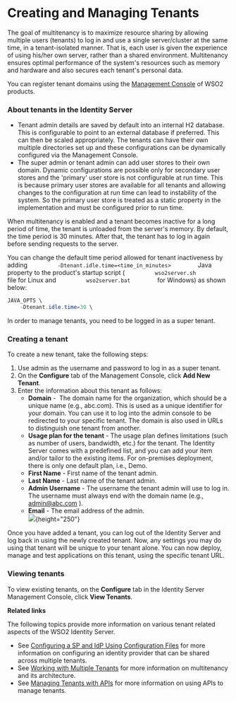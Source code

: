 # Creating and Managing Tenants

The goal of multitenancy is to maximize resource sharing by allowing
multiple users (tenants) to log in and use a single server/cluster at
the same time, in a tenant-isolated manner. That is, each user is given
the experience of using his/her own server, rather than a shared
environment. Multitenancy ensures optimal performance of the system's
resources such as memory and hardware and also secures each tenant's
personal data.

You can register tenant domains using the [Management
Console](../../setup/getting-started-with-the-management-console) of WSO2
products.

### About tenants in the Identity Server

-   Tenant admin details are saved by default into an internal H2
    database. This is configurable to point to an external database if
    preferred. This can then be scaled appropriately. The tenants can
    have their own multiple directories set up and these configurations
    can be dynamically configured via the Management Console.
-   The super admin or tenant admin can add user stores to their own
    domain. Dynamic configurations are possible only for secondary user
    stores and the 'primary' user store is not configurable at run time.
    This is because primary user stores are available for all tenants
    and allowing changes to the configuration at run time can lead to
    instability of the system. So the primary user store is treated as a
    static property in the implementation and must be configured prior
    to run time.

When multitenancy is enabled and a tenant becomes inactive for a long
period of time, the tenant is unloaded from the server's memory. By
default, the time period is 30 minutes. After that, the tenant has to
log in again before sending requests to the server.

You can change the default time period allowed for tenant inactiveness
by adding `          -Dtenant.idle.time=<time_in_minutes>         ` Java
property to the product's startup script (
`          wso2server.sh         ` file for Linux and
`          wso2server.bat         ` for Windows) as shown below:

  

``` java
JAVA_OPTS \
    -Dtenant.idle.time=30 \
```

In order to manage tenants, you need to be logged in as a super tenant.

### Creating a tenant

To create a new tenant, take the following steps:

1.  Use admin as the username and password to log in as a super tenant.
2.  On the **Configure** tab of the Management Console, click **Add New
    Tenant**.
3.  Enter the information about this tenant as follows:  
    -   **Domain** -  The domain name for the organization, which should
        be a unique name (e.g., abc.com). This is used as a unique
        identifier for your domain. You can use it to log into the admin
        console to be redirected to your specific tenant. The domain is
        also used in URLs to distinguish one tenant from another.
    -   **Usage plan for the tenant** - The usage plan defines
        limitations (such as number of users, bandwidth, etc.) for the
        tenant. The Identity Server comes with a predefined list, and
        you can add your item and/or tailor to the existing items. For
        on-premises deployment, there is only one default plan, i.e.,
        Demo.  
    -   **First Name** - First name of the tenant admin.
    -   **Last Name** - Last name of the tenant admin.
    -   **Admin Username** - The username the tenant admin will use to
        log in. The username must always end with the domain name (e.g.,
        <admin@abc.com> ).
    -   **Email** - The email address of the admin.  
        ![](attachments/103330472/103330473.png){height="250"}

Once you have added a tenant, you can log out of the Identity Server and
log back in using the newly created tenant. Now, any settings you may do
using that tenant will be unique to your tenant alone. You can now
deploy, manage and test applications on this tenant, using the specific
tenant URL.

### Viewing tenants

To view existing tenants, on the **Configure** tab in the Identity
Server Management Console, click **View Tenants**.

**Related links**

The following topics provide more information on various tenant related
aspects of the WSO2 Identity Server.

-   See [Configuring a SP and IdP Using Configuration
    Files](_Configuring_a_SP_and_IdP_Using_Configuration_Files_) for
    more information on configuring an identity provider that can be
    shared across multiple tenants.
-   See [Working with Multiple
    Tenants](https://docs.wso2.com/display/ADMIN44x/Working+with+Multiple+Tenants)
    for more information on multitenancy and its architecture.
-   See [Managing Tenants with APIs](_Managing_Tenants_with_APIs_) for
    more information on using APIs to manage tenants.
